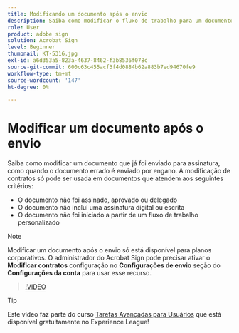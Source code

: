 ```yaml
---
title: Modificando um documento após o envio
description: Saiba como modificar o fluxo de trabalho para um documento que já está em andamento
role: User
product: adobe sign
solution: Acrobat Sign
level: Beginner
thumbnail: KT-5316.jpg
exl-id: a6d353a5-823a-4637-8462-f3b8536f078c
source-git-commit: 600c63c455acf3f4d0884b62a883b7ed94670fe9
workflow-type: tm+mt
source-wordcount: '147'
ht-degree: 0%

---
```


# Modificar um documento após o envio

Saiba como modificar um documento que já foi enviado para assinatura, como quando o documento errado é enviado por engano. A modificação de contratos só pode ser usada em documentos que atendem aos seguintes critérios:

* O documento não foi assinado, aprovado ou delegado
* O documento não inclui uma assinatura digital ou escrita
* O documento não foi iniciado a partir de um fluxo de trabalho personalizado


>[!NOTE]
>
>Modificar um documento após o envio só está disponível para planos corporativos. O administrador do Acrobat Sign pode precisar ativar o **Modificar contratos** configuração no **Configurações de envio** seção do **Configurações da conta** para usar esse recurso.

>[!VIDEO](https://video.tv.adobe.com/v/342299?hidetitle=true)

>[!TIP]
>
>Este vídeo faz parte do curso [Tarefas Avançadas para Usuários](https://experienceleague.adobe.com/?recommended=Sign-U-1-2020.3) que está disponível gratuitamente no Experience League!
